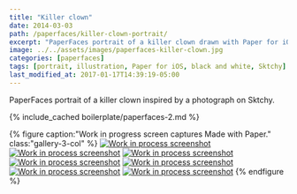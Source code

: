 ```yaml
---
title: "Killer clown"
date: 2014-03-03
path: /paperfaces/killer-clown-portrait/
excerpt: "PaperFaces portrait of a killer clown drawn with Paper for iOS on an iPad."
image: ../../assets/images/paperfaces-killer-clown.jpg
categories: [paperfaces]
tags: [portrait, illustration, Paper for iOS, black and white, Sktchy]
last_modified_at: 2017-01-17T14:39:19-05:00
---
```


PaperFaces portrait of a killer clown inspired by a photograph on Sktchy.

{% include_cached boilerplate/paperfaces-2.md %}

{% figure caption:"Work in progress screen captures Made with Paper." class:"gallery-3-col" %}
[![Work in process screenshot](../../assets/images/paperfaces-killer-clown-process-1-600.jpg)](../../assets/images/paperfaces-killer-clown-process-1-lg.jpg)
[![Work in process screenshot](../../assets/images/paperfaces-killer-clown-process-2-600.jpg)](../../assets/images/paperfaces-killer-clown-process-2-lg.jpg)
[![Work in process screenshot](../../assets/images/paperfaces-killer-clown-process-3-600.jpg)](../../assets/images/paperfaces-killer-clown-process-3-lg.jpg)
[![Work in process screenshot](../../assets/images/paperfaces-killer-clown-process-4-600.jpg)](../../assets/images/paperfaces-killer-clown-process-4-lg.jpg)
[![Work in process screenshot](../../assets/images/paperfaces-killer-clown-process-5-600.jpg)](../../assets/images/paperfaces-killer-clown-process-5-lg.jpg)
[![Work in process screenshot](../../assets/images/paperfaces-killer-clown-process-6-600.jpg)](../../assets/images/paperfaces-killer-clown-process-6-lg.jpg)
[![Work in process screenshot](../../assets/images/paperfaces-killer-clown-process-7-600.jpg)](../../assets/images/paperfaces-killer-clown-process-7-lg.jpg)
{% endfigure %}
